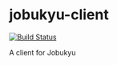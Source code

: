 jobukyu-client
==============

[![Build Status](https://travis-ci.org/webcast-io/jobukyu-client.png?branch=feature/tests)](https://travis-ci.org/webcast-io/jobukyu-client)

A client for Jobukyu
